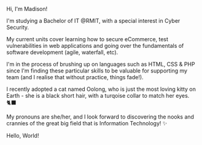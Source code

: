 Hi, I'm Madison!

I'm studying a Bachelor of IT @RMIT, with a special interest in Cyber Security.

My current units cover learning how to secure eCommerce, test vulnerabilities in web applications and going over the fundamentals of software development (agile, waterfall, etc).

I'm in the process of brushing up on languages such as HTML, CSS & PHP since I'm finding these particular skills to be valuable for supporting my team (and I realise that without practice, things fade!).

I recently adopted a cat named Oolong, who is just the most loving kitty on Earth - she is a black short hair, with a turqoise collar to match her eyes. :black_cat:


My pronouns are she/her, and I look forward to discovering the nooks and crannies of the great big field that is Information Technology! ✨

Hello, World!

